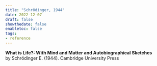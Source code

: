 ```yaml
---
title: "Schrödinger, 1944"
date: 2022-12-07
draft: false
showthedate: false
enabletoc: false
tags:
- reference
---
```


**What is Life?: With Mind and Matter and Autobiographical Sketches**     
by Schrödinger E. (1944).
Cambridge University Press

